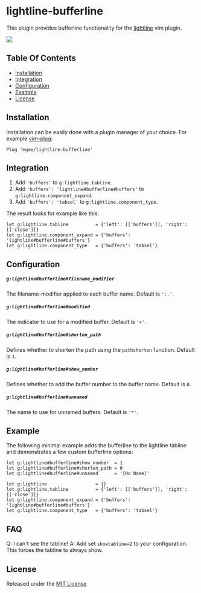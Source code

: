 # lightline-bufferline

This plugin provides bufferline functionality for the [lightline](https://github.com/itchyny/lightline.vim) vim plugin.

![](bufferline.png)

## Table Of Contents

- [Installation](#installation)
- [Integration](#integration)
- [Configuration](#configuration)
- [Example](#example)
- [License](#license)

## Installation

Installation can be easily done with a plugin manager of your choice. For example [vim-plug](https://github.com/junegunn/vim-plug):
```viml
Plug 'mgee/lightline-bufferline'
```

## Integration

1. Add `'buffers'` to `g:lightline.tabline`.
2. Add `'buffers': 'lightline#bufferline#buffers'` to `g:lightline.component_expand`.
3. Add `'buffers': 'tabsel'` to `g:lightline.component_type`.

The result looks for example like this:
```viml
let g:lightline.tabline          = {'left': [['buffers']], 'right': [['close']]}
let g:lightline.component_expand = {'buffers': 'lightline#bufferline#buffers'}
let g:lightline.component_type   = {'buffers': 'tabsel'}
```

## Configuration

##### `g:lightline#bufferline#filename_modifier`

The filename-modifier applied to each buffer name. Default is `':.'`.

##### `g:lightline#bufferline#modified`

The indicator to use for a modified buffer. Default is `'+'`.

##### `g:lightline#bufferline#shorten_path`

Defines whether to shorten the path using the `pathshorten` function. Default is `1`.

##### `g:lightline#bufferline#show_number`

Defines whether to add the buffer number to the buffer name. Default is `0`.

##### `g:lightline#bufferline#unnamed`

The name to use for unnamed buffers. Default is `'*'`.

## Example

The following minimal example adds the bufferline to the lightline tabline and demonstrates a few custom bufferline options:
```viml
let g:lightline#bufferline#show_number  = 1
let g:lightline#bufferline#shorten_path = 0
let g:lightline#bufferline#unnamed      = '[No Name]'

let g:lightline                  = {}
let g:lightline.tabline          = {'left': [['buffers']], 'right': [['close']]}
let g:lightline.component_expand = {'buffers': 'lightline#bufferline#buffers'}
let g:lightline.component_type   = {'buffers': 'tabsel'}
```
## FAQ

Q: I can't see the tabline!
A: Add set `showtabline=2` to your configuration. This forces the tabline to always show.

## License

Released under the [MIT License](LICENSE)
